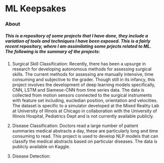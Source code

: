 # ML Keepsakes
### About
##### This is a repository of some projects that I have done, they include a variation of tools and techniques I have been exposed. This is a fairly recent repository, where I am assimilating some prjects related to ML. The following is the summary of the projects:

1. Surgical Skill Classification:
     Recently, there has been a upsurge in research for developing autonomous methods for assessing surgical skills. The current methods for assessing are manually intensive, time consuming and subjective to the grader. Though still in its infancy, this project involves the development of deep learning models specifically, CNN, LSTM and Siamese-CNN from time series data. The data is collected from motion sensors connected to the surgical instruments with feature set including, eucledian position, orientation and velocities. The dataset is specific to a simulator developed at the Mixed Reality Lab at University of Illinois at Chicago in collaboration with the University of Illinois Hospital, Pediatrics Dept and is not currently available publicly.

2. Disease Classification:
    Doctors read a large number of patient summaries medical abstracts a day, these are particularly long and time consuming to read. This project is used to develop NLP models that can classify the medical abstracts based on particular diseases. The data is publicly available on Kaggle. 
    
3. Disease Detection:
